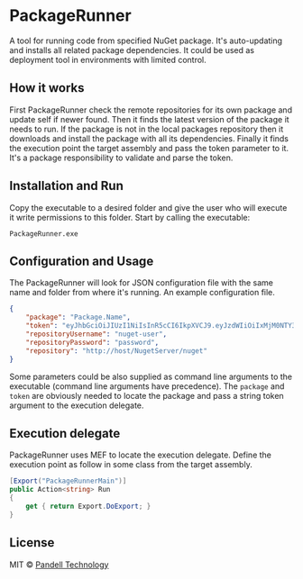 # PackageRunner

A tool for running code from specified NuGet package. It's auto-updating and installs all related package dependencies. 
It could be used as deployment tool in environments with limited control. 

## How it works

First PackageRunner check the remote repositories for its own package and update self if newer found.
Then it finds the latest version of the package it needs to run.
If the package is not in the local packages repository then it downloads and install the package with all its dependencies.
Finally it finds the execution point the target assembly and pass the token parameter to it.
It's a package responsibility to validate and parse the token.

## Installation and Run

Copy the executable to a desired folder and give the user who will execute it write permissions to this folder.
Start by calling the executable:
```
PackageRunner.exe
```

## Configuration and Usage

The PackageRunner will look for JSON configuration file with the same name and folder from where it's running.
An example configuration file.
```json
{
	"package": "Package.Name",
	"token": "eyJhbGciOiJIUzI1NiIsInR5cCI6IkpXVCJ9.eyJzdWIiOiIxMjM0NTY3ODkwIiwibmFtZSI6IkpvaG4gRG9lIiwiYWRtaW4iOnRydWV9.TJVA95OrM7E2cBab30RMHrHDcEfxjoYZgeFONFh7HgQ",
	"repositoryUsername": "nuget-user",
	"repositoryPassword": "password",
	"repository": "http://host/NugetServer/nuget"
}
``` 
Some parameters could be also supplied as command line arguments to the executable (command line arguments have precedence).
The `package` and `token` are obviously needed to locate the package and pass a string token argument to the execution delegate.

## Execution delegate

PackageRunner uses MEF to locate the execution delegate.
Define the execution point as follow in some class from the target assembly.
```csharp
[Export("PackageRunnerMain")]
public Action<string> Run 
{
	get { return Export.DoExport; }
}
```

## License

MIT © [Pandell Technology](http://pandell.com/)